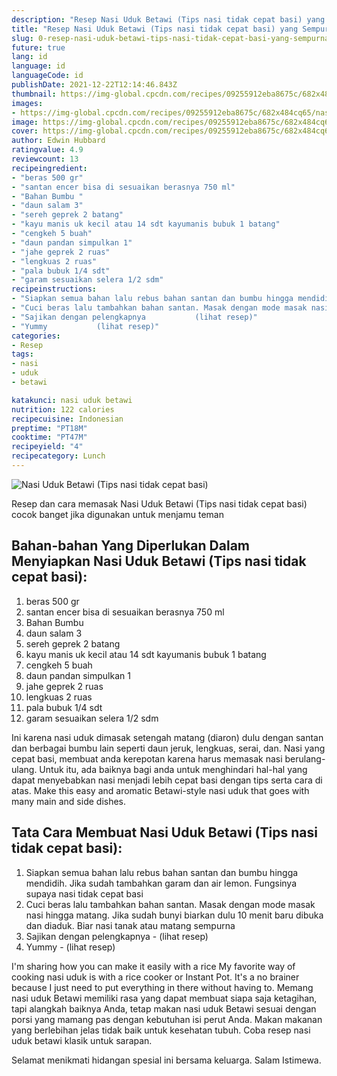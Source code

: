 ```yaml
---
description: "Resep Nasi Uduk Betawi (Tips nasi tidak cepat basi) yang Sempurna"
title: "Resep Nasi Uduk Betawi (Tips nasi tidak cepat basi) yang Sempurna"
slug: 0-resep-nasi-uduk-betawi-tips-nasi-tidak-cepat-basi-yang-sempurna
future: true
lang: id
language: id
languageCode: id
publishDate: 2021-12-22T12:14:46.843Z 
thumbnail: https://img-global.cpcdn.com/recipes/09255912eba8675c/682x484cq65/nasi-uduk-betawi-tips-nasi-tidak-cepat-basi-foto-resep-utama.webp
images:
- https://img-global.cpcdn.com/recipes/09255912eba8675c/682x484cq65/nasi-uduk-betawi-tips-nasi-tidak-cepat-basi-foto-resep-utama.webp
image: https://img-global.cpcdn.com/recipes/09255912eba8675c/682x484cq65/nasi-uduk-betawi-tips-nasi-tidak-cepat-basi-foto-resep-utama.webp
cover: https://img-global.cpcdn.com/recipes/09255912eba8675c/682x484cq65/nasi-uduk-betawi-tips-nasi-tidak-cepat-basi-foto-resep-utama.webp
author: Edwin Hubbard
ratingvalue: 4.9
reviewcount: 13
recipeingredient:
- "beras 500 gr"
- "santan encer bisa di sesuaikan berasnya 750 ml"
- "Bahan Bumbu "
- "daun salam 3"
- "sereh geprek 2 batang"
- "kayu manis uk kecil atau 14 sdt kayumanis bubuk 1 batang"
- "cengkeh 5 buah"
- "daun pandan simpulkan 1"
- "jahe geprek 2 ruas"
- "lengkuas 2 ruas"
- "pala bubuk 1/4 sdt"
- "garam sesuaikan selera 1/2 sdm"
recipeinstructions:
- "Siapkan semua bahan lalu rebus bahan santan dan bumbu hingga mendidih. Jika sudah tambahkan garam dan air lemon. Fungsinya supaya nasi tidak cepat basi"
- "Cuci beras lalu tambahkan bahan santan. Masak dengan mode masak nasi hingga matang. Jika sudah bunyi biarkan dulu 10 menit baru dibuka dan diaduk. Biar nasi tanak atau matang sempurna"
- "Sajikan dengan pelengkapnya           (lihat resep)"
- "Yummy           (lihat resep)"
categories:
- Resep
tags:
- nasi
- uduk
- betawi

katakunci: nasi uduk betawi 
nutrition: 122 calories
recipecuisine: Indonesian
preptime: "PT18M"
cooktime: "PT47M"
recipeyield: "4"
recipecategory: Lunch
---
```



![Nasi Uduk Betawi (Tips nasi tidak cepat basi)](https://img-global.cpcdn.com/recipes/09255912eba8675c/682x484cq65/nasi-uduk-betawi-tips-nasi-tidak-cepat-basi-foto-resep-utama.webp)

Resep dan cara memasak  Nasi Uduk Betawi (Tips nasi tidak cepat basi) cocok banget jika digunakan untuk menjamu teman

<!--inarticleads1-->

## Bahan-bahan Yang Diperlukan Dalam Menyiapkan Nasi Uduk Betawi (Tips nasi tidak cepat basi):

1. beras 500 gr
1. santan encer bisa di sesuaikan berasnya 750 ml
1. Bahan Bumbu 
1. daun salam 3
1. sereh geprek 2 batang
1. kayu manis uk kecil atau 14 sdt kayumanis bubuk 1 batang
1. cengkeh 5 buah
1. daun pandan simpulkan 1
1. jahe geprek 2 ruas
1. lengkuas 2 ruas
1. pala bubuk 1/4 sdt
1. garam sesuaikan selera 1/2 sdm

Ini karena nasi uduk dimasak setengah matang (diaron) dulu dengan santan dan berbagai bumbu lain seperti daun jeruk, lengkuas, serai, dan. Nasi yang cepat basi, membuat anda kerepotan karena harus memasak nasi berulang- ulang. Untuk itu, ada baiknya bagi anda untuk menghindari hal-hal yang dapat menyebabkan nasi menjadi lebih cepat basi dengan tips serta cara di atas. Make this easy and aromatic Betawi-style nasi uduk that goes with many main and side dishes. 

<!--inarticleads2-->

## Tata Cara Membuat Nasi Uduk Betawi (Tips nasi tidak cepat basi):

1. Siapkan semua bahan lalu rebus bahan santan dan bumbu hingga mendidih. Jika sudah tambahkan garam dan air lemon. Fungsinya supaya nasi tidak cepat basi
1. Cuci beras lalu tambahkan bahan santan. Masak dengan mode masak nasi hingga matang. Jika sudah bunyi biarkan dulu 10 menit baru dibuka dan diaduk. Biar nasi tanak atau matang sempurna
1. Sajikan dengan pelengkapnya -           (lihat resep)
1. Yummy -           (lihat resep)


I&#39;m sharing how you can make it easily with a rice My favorite way of cooking nasi uduk is with a rice cooker or Instant Pot. It&#39;s a no brainer because I just need to put everything in there without having to. Memang nasi uduk Betawi memiliki rasa yang dapat membuat siapa saja ketagihan, tapi alangkah baiknya Anda, tetap makan nasi uduk Betawi sesuai dengan porsi yang mamang pas dengan kebutuhan isi perut Anda. Makan makanan yang berlebihan jelas tidak baik untuk kesehatan tubuh. Coba resep nasi uduk betawi klasik untuk sarapan. 

Selamat menikmati hidangan spesial ini bersama keluarga. Salam Istimewa.

